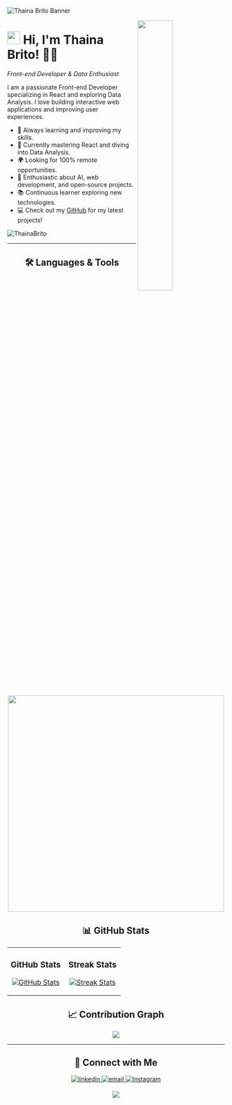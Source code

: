 <!-- Banner -->
![Thaina Brito Banner](https://github.com/ThainaBrito/ThainaBrito/blob/main/banner.png)

<!-- Night Owl image -->
<div>
  <img align="right" width="40%" src="https://owlbertsio-resized.s3.amazonaws.com/Popper.psd.full.png">
</div>

<!-- Header Name -->
# <img src="https://emojis.slackmojis.com/emojis/images/1531849430/4246/blob-sunglasses.gif?1531849430" width="30"/> Hi, I'm Thaina Brito! 👩‍💻
*Front-end Developer & Data Enthusiast*
<br />

<!-- Start Intro -->
<p align="left">I am a passionate Front-end Developer specializing in React and exploring Data Analysis. I love building interactive web applications and improving user experiences.</p>

- 🚀 Always learning and improving my skills.
- 🌱 Currently mastering React and diving into Data Analysis.
- 🌍 Looking for 100% remote opportunities.
- 🤖 Enthusiastic about AI, web development, and open-source projects.
- 📚 Continuous learner exploring new technologies.
- 💻 Check out my <a href="https://github.com/ThainaBrito">GitHub</a> for my latest projects!

<!-- Profile Count Badge -->
<p align="left">
  <img src="https://komarev.com/ghpvc/?username=ThainaBrito&label=Profile%20views&color=770677&style=for-the-badge&logo=star" alt="ThainaBrito" style="padding-right:20px;" />
</p>

---

<!-- Languages and Tools Section -->
<h2 align="center">🛠️ Languages & Tools</h2>
<p align="center">
<img width="500px" src="https://skillicons.dev/icons?i=html,css,js,react,nodejs,git,vscode,figma&perline=10" />
</p>

<!-- GitHub Stats -->
<h2 align="center">📊 GitHub Stats</h2>
<table width="100%">
  <tr>
    <td width="50%">
      <h3 align="center"><strong>GitHub Stats</strong></h3>
      <p align="center">
        <a href="https://github.com/ThainaBrito">
          <img align="center" src="https://github-readme-stats.vercel.app/api?username=ThainaBrito&count_private=true&show_icons=true&theme=nightowl" alt="GitHub Stats" />
        </a>
      </p>
    </td>
    <td width="50%">
      <h3 align="center"><strong>Streak Stats</strong></h3>
      <p align="center">
        <a href="https://github.com/ThainaBrito">
          <img align="center" src="https://streak-stats.demolab.com?user=ThainaBrito&theme=nightowl" alt="Streak Stats" />
        </a>
      </p>
    </td>
  </tr>
</table>

<!-- Contribution Graph -->
<h2 align="center">📈 Contribution Graph</h2>
<div align="center">
    <img src="https://github-readme-activity-graph.vercel.app/graph?username=ThainaBrito&bg_color=011627&color=79d3c3&line=c792ea&point=ffeb95&area=true&hide_border=false">
</div>

---

<!-- Contact Section -->
<h2 align="center">🤝 Connect with Me</h2>
<div align="center">
 <a href="https://www.linkedin.com/in/thainabrito/" target="_blank">
<img src="https://img.shields.io/badge/linkedin-%231E77B5.svg?&style=for-the-badge&logo=linkedin&logoColor=white" alt=linkedin style="margin-bottom: 5px;" />
</a>
  
<a href="mailto:thainabrito@example.com" target="_blank">
<img src="https://img.shields.io/badge/Gmail-D14836?style=for-the-badge&logo=gmail&logoColor=white" alt=email style="margin-bottom: 5px;" />
</a>

<a href="https://www.instagram.com/thainabrito" target="_blank">
<img src="https://img.shields.io/badge/Instagram-E4405F?style=for-the-badge&logo=instagram&logoColor=white" alt=Instagram style="margin-bottom: 5px;" />
</a>
</div>

<!-- Footer -->
<p align="center">
  <img src="https://capsule-render.vercel.app/api?type=waving&color=gradient&height=65&section=footer"/>
</p>



